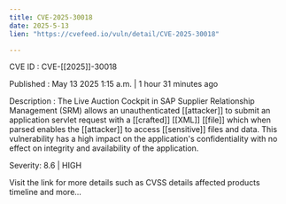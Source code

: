 ```yaml
---
title: CVE-2025-30018
date: 2025-5-13
lien: "https://cvefeed.io/vuln/detail/CVE-2025-30018"

---
```


CVE ID : CVE-[[2025]]-30018

Published :  May 13
2025
1:15 a.m. | 1 hour
31 minutes ago

Description : The Live Auction Cockpit in SAP Supplier Relationship Management (SRM) allows an unauthenticated [[attacker]] to submit an application servlet request with a [[crafted]] [[XML]] [[file]] which when parsed
enables the [[attacker]] to access [[sensitive]] files and data. This vulnerability has a high impact on the application's confidentiality
with no effect on integrity and availability of the application.

Severity: 8.6 | HIGH

Visit the link for more details
such as CVSS details
affected products
timeline
and more...
